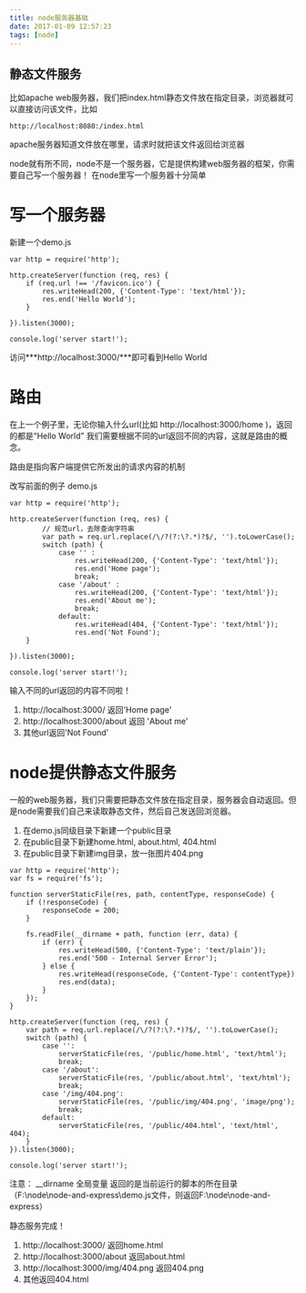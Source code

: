 ```yaml
---
title: node服务器基础
date: 2017-01-09 12:57:23
tags: [node]
---
```


## 静态文件服务
比如apache web服务器，我们把index.html静态文件放在指定目录，浏览器就可以直接访问该文件，比如
```
http://localhost:8080:/index.html
```
apache服务器知道文件放在哪里，请求时就把该文件返回给浏览器

node就有所不同，node不是一个服务器，它是提供构建web服务器的框架，你需要自己写一个服务器！
在node里写一个服务器十分简单

<!-- more -->

# 写一个服务器
新建一个demo.js
```
var http = require('http');

http.createServer(function (req, res) {
    if (req.url !== '/favicon.ico') {
        res.writeHead(200, {'Content-Type': 'text/html'});
        res.end('Hello World');
    }

}).listen(3000);

console.log('server start!');
```
访问***http://localhost:3000/***即可看到Hello World

# 路由
在上一个例子里，无论你输入什么url(比如 http://localhost:3000/home )，返回的都是“Hello World”
我们需要根据不同的url返回不同的内容，这就是路由的概念。

路由是指向客户端提供它所发出的请求内容的机制

改写前面的例子
demo.js
```
var http = require('http');

http.createServer(function (req, res) {
        // 规范url，去除查询字符串
        var path = req.url.replace(/\/?(?:\?.*)?$/, '').toLowerCase();
        switch (path) {
            case '' :
                res.writeHead(200, {'Content-Type': 'text/html'});
                res.end('Home page');
                break;
            case '/about' :
                res.writeHead(200, {'Content-Type': 'text/html'});
                res.end('About me');
                break;
            default:
                res.writeHead(404, {'Content-Type': 'text/html'});
                res.end('Not Found');
    }

}).listen(3000);

console.log('server start!');

```
输入不同的url返回的内容不同啦！
1. http://localhost:3000/  返回'Home page'
2. http://localhost:3000/about 返回 'About me'
3. 其他url返回'Not Found'

# node提供静态文件服务
一般的web服务器，我们只需要把静态文件放在指定目录，服务器会自动返回。但是node需要我们自己来读取静态文件，然后自己发送回浏览器。
1. 在demo.js同级目录下新建一个public目录
2. 在public目录下新建home.html, about.html, 404.html
3. 在public目录下新建img目录，放一张图片404.png

```
var http = require('http');
var fs = require('fs');

function serverStaticFile(res, path, contentType, responseCode) {
    if (!responseCode) {
        responseCode = 200;
    }

    fs.readFile(__dirname + path, function (err, data) {
        if (err) {
            res.writeHead(500, {'Content-Type': 'text/plain'});
            res.end('500 - Internal Server Error');
        } else {
            res.writeHead(responseCode, {'Content-Type': contentType})
            res.end(data);
        }
    });
}

http.createServer(function (req, res) {
    var path = req.url.replace(/\/?(?:\?.*)?$/, '').toLowerCase();
    switch (path) {
        case '':
            serverStaticFile(res, '/public/home.html', 'text/html');
            break;
        case '/about':
            serverStaticFile(res, '/public/about.html', 'text/html');
            break;
        case '/img/404.png':
            serverStaticFile(res, '/public/img/404.png', 'image/png');
            break;
        default:
            serverStaticFile(res, '/public/404.html', 'text/html', 404);
    }
}).listen(3000);

console.log('server start!');
```

注意： __dirname 全局变量 返回的是当前运行的脚本的所在目录（F:\node\node-and-express\demo.js文件，则返回F:\node\node-and-express）

静态服务完成！

1. http://localhost:3000/  返回home.html
2. http://localhost:3000/about 返回about.html
3. http://localhost:3000/img/404.png 返回404.png
4. 其他返回404.html

